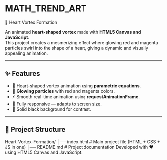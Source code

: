 # MATH_TREND_ART
 💖 Heart Vortex Formation

An animated **heart-shaped vortex** made with **HTML5 Canvas and JavaScript**.  
This project creates a mesmerizing effect where glowing red and magenta particles swirl into the shape of a heart, giving a dynamic and visually appealing animation.  

---

## ✨ Features
- 💖 Heart-shaped vortex animation using **parametric equations**.  
- 🌌 **Glowing particles** with red and magenta colors.  
- ⚡ Smooth real-time animation using **requestAnimationFrame**.  
- 🎨 Fully responsive — adapts to screen size.  
- 🖤 Solid black background for contrast.  

---

## 📂 Project Structure
Heart-Vortex-Formation/
│── index.html # Main project file (HTML + CSS + JS in one)
│── README.md # Project documentation
Developed with ❤️ using HTML5 Canvas and JavaScript.
